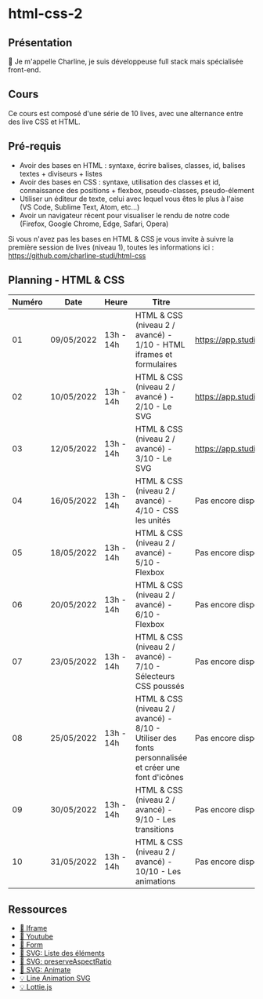 # html-css-2

## Présentation

👋 Je m'appelle Charline, je suis développeuse full stack mais spécialisée front-end.

## Cours

Ce cours est composé d'une série de 10 lives, avec une alternance entre des live CSS et HTML.

## Pré-requis

- Avoir des bases en HTML : syntaxe, écrire balises, classes, id, balises textes + diviseurs + listes
- Avoir des bases en CSS : syntaxe, utilisation des classes et id, connaissance des positions + flexbox, pseudo-classes, pseudo-élement
- Utiliser un éditeur de texte, celui avec lequel vous êtes le plus à l'aise (VS Code, Sublime Text, Atom, etc...)
- Avoir un navigateur récent pour visualiser le rendu de notre code (Firefox, Google Chrome, Edge, Safari, Opera)

Si vous n'avez pas les bases en HTML & CSS je vous invite à suivre la première session de lives (niveau 1), toutes les informations ici : https://github.com/charline-studi/html-css

## Planning - HTML & CSS

| Numéro | Date       | Heure     | Titre                                                                                               | Replay                                               |
| ------ | ---------- | --------- | --------------------------------------------------------------------------------------------------- | ---------------------------------------------------- |
| 01     | 09/05/2022 | 13h - 14h | HTML & CSS (niveau 2 / avancé) - 1/10 - HTML iframes et formulaires                                 | https://app.studi.fr/#/dashboard/events/33194/replay |
| 02     | 10/05/2022 | 13h - 14h | HTML & CSS (niveau 2 / avancé ) - 2/10 - Le SVG                                                     | https://app.studi.fr/#/dashboard/events/33197/replay |
| 03     | 12/05/2022 | 13h - 14h | HTML & CSS (niveau 2 / avancé) - 3/10 - Le SVG                                                      | https://app.studi.fr/#/dashboard/events/33200/replay |
| 04     | 16/05/2022 | 13h - 14h | HTML & CSS (niveau 2 / avancé) - 4/10 - CSS les unités                                              | Pas encore disponible                                |
| 05     | 18/05/2022 | 13h - 14h | HTML & CSS (niveau 2 / avancé) - 5/10 - Flexbox                                                     | Pas encore disponible                                |
| 06     | 20/05/2022 | 13h - 14h | HTML & CSS (niveau 2 / avancé) - 6/10 - Flexbox                                                     | Pas encore disponible                                |
| 07     | 23/05/2022 | 13h - 14h | HTML & CSS (niveau 2 / avancé) - 7/10 - Sélecteurs CSS poussés                                      | Pas encore disponible                                |
| 08     | 25/05/2022 | 13h - 14h | HTML & CSS (niveau 2 / avancé) - 8/10 - Utiliser des fonts personnalisée et créer une font d'icônes | Pas encore disponible                                |
| 09     | 30/05/2022 | 13h - 14h | HTML & CSS (niveau 2 / avancé) - 9/10 - Les transitions                                             | Pas encore disponible                                |
| 10     | 31/05/2022 | 13h - 14h | HTML & CSS (niveau 2 / avancé) - 10/10 - Les animations                                             | Pas encore disponible                                |

## Ressources

- [📖 Iframe](https://developer.mozilla.org/fr/docs/Web/HTML/Element/iframe)
- [📖 Youtube](https://developers.google.com/youtube/player_parameters?hl=fr)
- [📖 Form](https://developer.mozilla.org/fr/docs/Web/HTML/Element/Form)
- [📖 SVG: Liste des éléments](https://developer.mozilla.org/fr/docs/Web/SVG/Element)
- [📖 SVG: preserveAspectRatio](https://developer.mozilla.org/fr/docs/Web/SVG/Attribute/preserveAspectRatio)
- [📖 SVG: Animate](https://developer.mozilla.org/en-US/docs/Web/SVG/Element/animate)
- [💡 Line Animation SVG](https://css-tricks.com/svg-line-animation-works/)
- [💡 Lottie.js](https://lottiefiles.com/animation/js)
